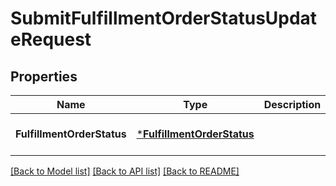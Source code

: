 # SubmitFulfillmentOrderStatusUpdateRequest

## Properties
Name | Type | Description | Notes
------------ | ------------- | ------------- | -------------
**FulfillmentOrderStatus** | [***FulfillmentOrderStatus**](FulfillmentOrderStatus.md) |  | [optional] [default to null]

[[Back to Model list]](../README.md#documentation-for-models) [[Back to API list]](../README.md#documentation-for-api-endpoints) [[Back to README]](../README.md)

